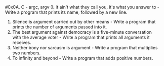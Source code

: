#0x0A. C - argc, argv
0. It ain't what they call you, it's what you answer to - Write a program that prints its name, followed by a new line.
1. Silence is argument carried out by other means - Write a program that prints the number of arguments passed into it.
2. The best argument against democracy is a five-minute conversation with the average voter - Write a program that prints all arguments it receives.
3. Neither irony nor sarcasm is argument - Write a program that multiplies two numbers.
4. To infinity and beyond - Write a program that adds positive numbers.
